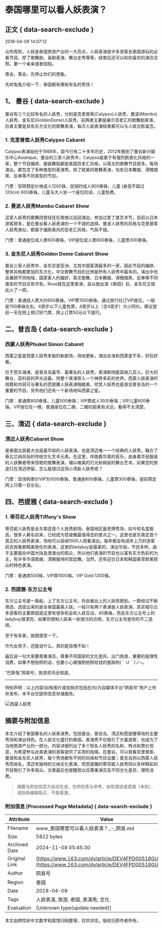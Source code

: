 # 泰国哪里可以看人妖表演？

## 正文 { data-search-exclude }


2018-04-09 14:07:12

众所周知，人妖是泰国旅游产业的一大亮点，人妖表演是许多游客去泰国游玩的必看节目。除了歌舞剧、喜剧表演、舞台走秀等等，结束后还可以和你喜欢的演员合照，要一个亲亲或者抱抱。

等会，等会，先停止你们的想象。

先听兔兔介绍一下，泰国都有哪些有名的秀场！

## 1、 曼谷 { data-search-exclude }

曼谷有三个比较有名的人妖秀，分别是克里普索(Calypso)人妖秀、曼波(Mambo)人妖秀、金东尼(GoldenDome)人妖秀，前两者主要是展示百老汇的歌舞剧表演，后者主要是具有东方文化的歌舞表演，每次人妖表演结束都可以与人妖合影留念。

### 1. 克里普索人妖秀Calypso Cabaret

Calypso表演始创于1988年，距今已有二十多年历史，2012年搬到了曼谷新兴娱乐中心Asiatique，曼谷的三家人妖秀中，Calypso是属于有强烈欧美化风格的一家，整个节目编排、服装舞蹈都是美国百老汇风格，以英文的歌舞节目居多。每场演出，都包含了多种类型的表演秀，除了欧美的歌舞表演，也有日本舞姬、滑稽搞笑、反串等不同类型的节目。

门票：官网预定价格成人1200铢，促销时成人900泰铢，儿童 (身高不超过120cm) 600泰铢。儿童与大人坐一个座位的话，儿童免费。

### 2. 曼波人妖秀Mambo Cabaret Show

这家人妖秀的歌舞团曾经在伦敦做过巡回演出，参加过爱丁堡艺术节，目前以日本游客居多，是在曼谷看人妖表演的一个不错的选择。曼波人妖秀的风格与克里普索人妖秀类似，都属于偏欧美风的百老汇风格，气氛不错。

门票：普通座位成人票600泰铢，VIP座位成人票800泰铢，儿童票300泰铢。

### 3. 金东尼人妖秀Golden Dome Cabaret Show

曼谷三家人妖秀中，金东尼是亚洲、尤其中国客源最多的一家，因此节目的编排、整体风格都更加的东方化，中文歌舞节目的比例是所有人妖秀中最多的。演出中也会兼顾不同地域、国家客人的偏好，英文歌舞、日本舞姬、滑稽搞笑、反串等不同类型的节目应有尽有。Rose就在这里表演，自从她出演《泰囧》后，金东尼又借此火了一把。

门票：普通成人票大约650泰铢。VIP票1500泰铢，通过旅行社订VIP座位，一般是700泰铢左右。4周岁以下儿童免票，4周岁以上（含4周岁）大小同价。建议提前一天在网上预订好门票，网上订票50元以下就行。

## 二、普吉岛 { data-search-exclude }

### 西蒙人妖秀Phuket Simon Cabaret

西蒙之星是西蒙人妖秀老板的新剧场，场地更新，演出水准和西蒙差不多，好玩好看。

位于芭东海滩，是普吉岛最早、最著名的人妖秀，表演剧场能容纳几百人。巨大的舞台，高科技的声光设备，将整个表演带入一个神奇多彩的世界。西蒙人妖表演的规模和内容可与著名的芭堤雅人妖表演相媲美，欣赏人妖秀也是游览普吉岛的一个重要的节目。另外他们还有一个新场地叫西蒙之星。

门票：普通票800泰铢，儿童500泰铢；VIP票成人1000泰铢；VIP儿童600泰铢。VIP座位在一楼，普通座位在二楼，二楼的距离有点远，看得不太清楚。

## 三、清迈 { data-search-exclude }

### 清迈人妖秀Cabaret Show

是泰国北部最大也是最华丽的人妖表演，也是清迈唯一一个经典的人妖秀，融合了泰北兰纳风俗的传统文化艺术元素。在这里，伴随着华美的音乐，由身着华丽服装的人妖舞者带来惊艳的歌舞表演，辅以唯美的灯光和绚丽的舞台艺术。如果您的旅途只在清迈停留，怎么能错过这场小清新人妖秀呢？

门票：现场购票价VIP为1000泰铢，普通座800泰铢。儿童票300泰铢。提前预定网上只需一百左右。

## 四、芭提雅 { data-search-exclude }

### 1. 蒂芬尼人妖秀Tiffany's Show

蒂芬妮人妖秀是全东南亚首个人妖秀剧场，泰国地区最老牌秀场，如今知名度极高，很多人慕名前来，已经成为芭堤雅最值得去的景点之一。这里也是东南亚首个真正的人妖秀表演，场地可以容纳1000人观看演出。每年都会有成年上万的游客前去观看那精美绝伦的表演，这里的ladyboy是最美的，演出华丽，节目多样。由于主要面向中国大陆及港澳台的观众，所以他们表演的节目也以富有东方色彩的为主，有许多华语歌曲、清朝服侍的宫廷舞。当然，还有迎合日本和韩国甚至欧美观众的特色表演。

门票：普通席500铢，VIP席1000铢，VIP Gold 1200铢。

### 2. 芭提雅·东方公主号

东方公主号是一条船，上了东方公主号，你会被台上的人妖惊艳到。一群经过不断筛选，选拔出来的是全泰国最美人妖。一般只有两个表演是人妖表演，其实吸引众多游客的主要原因是这里有很多机会和人妖互动，40泰铢，而且东方公主号上的ladyboy很漂亮，如果你想和人妖来一些很污的合照，东方公主号是你的不二选择。

至于有多美，放图感受一下。

作为女孩子，还能说什么，真的是自愧不如！

最后说一句大家要尊重演员，尊重不同国家的文化差异。出门旅游，重要的是理性消费，如果不想拍照的话，也要小心被强制拍照给钱的套路哟(＾Ｕ＾)ノ~。

“巴斯兔”网易号，旅游资讯全知道。

---

特别声明：以上内容(如有图片或视频亦包括在内)为自媒体平台“网易号”用户上传并发布，本平台仅提供信息存储服务。

![西蒙人妖秀](http://cms-bucket.nosdn.127.net/60f4969b44914a288564e1fdd2762f4120161223114953.jpg)

## 摘要与附加信息

<!-- tcd_abstract -->
本文介绍了泰国著名的人妖表演秀，包括曼谷、普吉岛、清迈和芭提雅等地的主要秀场和演出特色。在人妖文化盛行的泰国，表演秀不仅吸引了大量游客，也成为了当地旅游产业的一部分。内容详细列出了多个知名人妖秀的名称、特点和票价信息，为希望参与此类表演的游客提供了实用的指南。在曼谷，可以观看克里普索、曼波和金东尼人妖秀，每个秀场都有不同的风格和节目设置；普吉岛则以西蒙人妖秀而闻名，清迈有独特的兰纳文化表演，而芭提雅的蒂芬妮人妖秀则以多样精彩的节目吸引了许多观众。文章最后也提醒观众应尊重演员及不同文化差异，理性消费。
<!-- tcd_abstract_end -->

> 摘要与附加信息为自动生成，仅供检索与参考。如有错误或遗漏（未知），请协助编辑指正，不胜感激。

### 附加信息 [Processed Page Metadata] { data-search-exclude }

| Attribute       | Value                                  |
|-----------------|----------------------------------------|
| Filename        | www_泰国哪里可以看人妖表演？_-_网易.md                             |
| Size            | 5822 bytes                           |
| Archived Date   | 2024-11-08 05:45:30                             |
| Original Link   | [https://www.163.com/dy/article/DEV4FPD00518GUJK.html](https://www.163.com/dy/article/DEV4FPD00518GUJK.html)                       |
| Author          | 网易号                               |
| Region          | 泰国                               |
| Date            | 2018-04-09                                 |
| Tags            | 人妖表演, 旅游, 泰国, 表演秀, 文化                                 |
| Evaluation            | [Unknown type(update needed)]                                 |
<!-- tcd_table_end -->

本文由跨性别中文数字档案馆归档整理，仅供浏览。版权归原作者所有。
